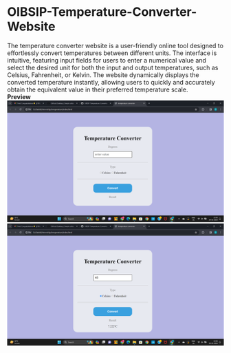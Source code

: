 # OIBSIP-Temperature-Converter-Website
The temperature converter website is a user-friendly online tool designed to effortlessly convert temperatures between different units. The interface is intuitive, featuring input fields for users to enter a numerical value and select the desired unit for both the input and output temperatures, such as Celsius, Fahrenheit, or Kelvin.
The website dynamically displays the converted temperature instantly, allowing users to quickly and accurately obtain the equivalent value in their preferred temperature scale. 
<br>
<b>Preview</b>
<img src="P1.png">
<img src="P2.png">
